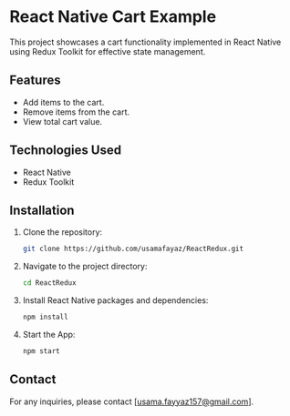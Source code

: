 # React Native Cart Example

This project showcases a cart functionality implemented in React Native using Redux Toolkit for effective state management.

## Features

- Add items to the cart.
- Remove items from the cart.
- View total cart value.

## Technologies Used

- React Native
- Redux Toolkit

## Installation

1. Clone the repository:
    ```bash
    git clone https://github.com/usamafayaz/ReactRedux.git
    ```

2. Navigate to the project directory:
    ```bash
    cd ReactRedux
    ```

3. Install React Native packages and dependencies:
    ```bash
    npm install
    ```

4. Start the App:
    ```bash
    npm start
    ```
## Contact
For any inquiries, please contact [usama.fayyaz157@gmail.com].
